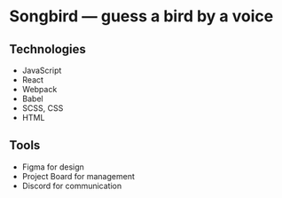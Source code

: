 # Songbird — guess a bird by a voice

## Technologies
- JavaScript
- React
- Webpack
- Babel
- SCSS, CSS
- HTML

## Tools
- Figma for design
- Project Board for management
- Discord for communication
